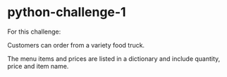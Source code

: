 # python-challenge-1

For this challenge:

Customers can order from a variety food truck. 

The menu items and prices are listed in a dictionary and include quantity, price and item name.